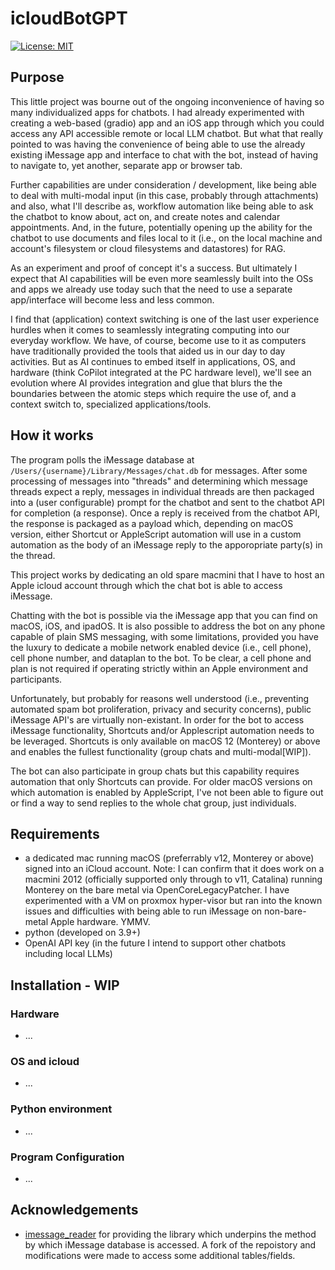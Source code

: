 # icloudBotGPT
 [![License: MIT](https://img.shields.io/badge/License-MIT-yellow.svg)](https://opensource.org/licenses/MIT)

 ## Purpose
 This little project was bourne out of the ongoing inconvenience of having so many individualized apps for chatbots. I had already experimented with creating a web-based (gradio) app and an iOS app through which you could access any API accessible remote or local LLM chatbot. But what that really pointed to was having the convenience of being able to use the already existing iMessage app and interface to chat with the bot, instead of having to navigate to, yet another, separate app or browser tab.

 Further capabilities are under consideration / development, like being able to deal with multi-modal input (in this case, probably through attachments) and also, what I'll describe as, workflow automation like being able to ask the chatbot to know about, act on, and create notes and calendar appointments. And, in the future, potentially opening up the ability for the chatbot to use documents and files local to it (i.e., on the local machine and account's filesystem or cloud filesystems and datastores) for RAG.

 As an experiment and proof of concept it's a success. But ultimately I expect that AI capabilities will be even more seamlessly built into the OSs and apps we already use today such that the need to use a separate app/interface will become less and less common. 

 I find that (application) context switching is one of the last user experience hurdles when it comes to seamlessly integrating computing into our everyday workflow. We have, of course, become use to it as computers have traditionally provided the tools that aided us in our day to day activities. But as AI continues to embed itself in applications, OS, and hardware (think CoPilot integrated at the PC hardware level), we'll see an evolution where AI provides integration and glue that blurs the the boundaries between the atomic steps which  require the use of, and a context switch to, specialized applications/tools. 

 ## How it works
 The program polls the iMessage database at `/Users/{username}/Library/Messages/chat.db` for messages. After some processing of messages into "threads" and determining which message threads expect a reply, messages in individual threads are then packaged into a (user configurable) prompt for the chatbot and sent to the chatbot API for completion (a response). Once a reply is received from the chatbot API, the response is packaged as a payload which, depending on macOS version, either Shortcut or AppleScript automation will use in a custom automation as the body of an iMessage reply to the apporopriate party(s) in the thread.

 This project works by dedicating an old spare macmini that I have to host an Apple icloud account through which the chat bot is able to access iMessage.

 Chatting with the bot is possible via the iMessage app that you can find on macOS, iOS, and ipadOS. It is also possible to address the bot on any phone capable of plain SMS messaging, with some limitations, provided you have the luxury to dedicate a mobile network enabled device (i.e., cell phone), cell phone number, and dataplan to the bot. To be clear, a cell phone and plan is not required if operating strictly within an Apple environment and participants.

 Unfortunately, but probably for reasons well understood (i.e., preventing automated spam bot proliferation, privacy and security concerns), public iMessage API's are virtually non-existant. In order for the bot to access iMessage functionality, Shortcuts and/or Applescript automation needs to be leveraged. Shortcuts is only available on macOS 12 (Monterey) or above and enables the fullest functionality (group chats and multi-modal[WIP]).

 The bot can also participate in group chats but this capability requires automation that only Shortcuts can provide. For older macOS versions on which automation is enabled by AppleScript, I've not been able to figure out or find a way to send replies to the whole chat group, just individuals.

 ## Requirements
 - a dedicated mac running macOS (preferrably v12, Monterey or above) signed into an iCloud account. Note: I can confirm that it does work on a macmini 2012 (officially supported only through to v11, Catalina) running Monterey on the bare metal via OpenCoreLegacyPatcher. I have experimented with a VM on proxmox hyper-visor but ran into the known issues and difficulties with being able to run iMessage on non-bare-metal Apple hardware. YMMV.
 - python (developed on 3.9+)
 - OpenAI API key (in the future I intend to support other chatbots including local LLMs)

 ## Installation - WIP
 ### Hardware
 - ...
 
 ### OS and icloud
 - ...
 
 ### Python environment
 - ...

 ### Program Configuration
 - ...

 ## Acknowledgements
 - [imessage_reader](https://github.com/niftycode/imessage_reader) for providing the library which underpins the method by which iMessage database is accessed. A fork of the repoistory and modifications were made to access some additional tables/fields.
